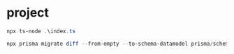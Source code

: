 # project

```powershell
npx ts-node .\index.ts
```

```powershell
npx prisma migrate diff --from-empty --to-schema-datamodel prisma/schema.prisma --script > prisma/migrations/0_init/migration.sql

```